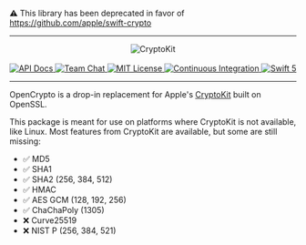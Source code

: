 ⚠️ This library has been deprecated in favor of https://github.com/apple/swift-crypto

---

<p align="center">
    <img src="https://user-images.githubusercontent.com/1342803/59882676-e5ae1980-9380-11e9-8e61-c4eab4d531a8.png" alt="CryptoKit">
    <br>
    <br>
    <a href="https://developer.apple.com/documentation/cryptokit">
        <img src="http://img.shields.io/badge/api-docs-2196f3.svg" alt="API Docs">
    </a>
    <a href="https://discord.gg/vapor">
        <img src="https://img.shields.io/discord/431917998102675485.svg" alt="Team Chat">
    </a>
    <a href="LICENSE">
        <img src="http://img.shields.io/badge/license-MIT-brightgreen.svg" alt="MIT License">
    </a>
    <a href="https://circleci.com/gh/vapor/open-crypto">
        <img src="https://circleci.com/gh/vapor/open-crypto.svg?style=shield" alt="Continuous Integration">
    </a>
    <a href="https://swift.org">
        <img src="http://img.shields.io/badge/swift-5-brightgreen.svg" alt="Swift 5">
    </a>
</p>

---

OpenCrypto is a drop-in replacement for Apple's [CryptoKit](https://developer.apple.com/documentation/cryptokit) built on OpenSSL. 

This package is meant for use on platforms where CryptoKit is not available, like Linux. Most features from CryptoKit are available, but some are still missing:

- ✅ MD5
- ✅ SHA1
- ✅ SHA2 (256, 384, 512)
- ✅ HMAC
- ✅ AES GCM (128, 192, 256)
- ✅ ChaChaPoly (1305)
- ❌ Curve25519
- ❌ NIST P (256, 384, 521)

